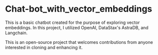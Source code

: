 # Chat-bot_with_vector_embeddings
This is a basic chatbot created for the purpose of exploring vector embeddings. In this project, I utilized OpenAI, DataStax's AstraDB, and Langchain.


This is an open-source project that welcomes contributions from anyone interested in cloning and enhancing it.

